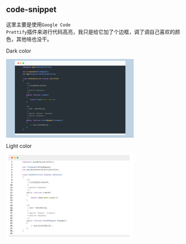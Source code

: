 ## code-snippet

这里主要是使用<code>Google Code Prettify</code>插件来进行代码高亮，我只是给它加了个边框，调了调自己喜欢的颜色，其他啥也没干。

<p>Dark color</p>
<img src="https://github.com/emanci/code-snippet/blob/master/dark.png?raw=true" width = "350" align=center />

<p>Light color</p>
<img src="https://github.com/emanci/code-snippet/blob/master/light.png?raw=true" width = "350" align=center />
